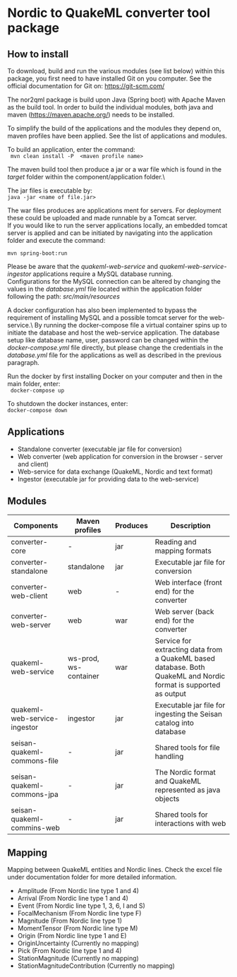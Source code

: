# Nordic to QuakeML converter tool package

## How to install
To download, build and run the various modules (see list below) within this package, you first need to have installed Git on you computer. See the official documentation for Git on: https://git-scm.com/

The nor2qml package is build upon Java (Spring boot) with Apache Maven as the build tool. In order to build the individual modules, both java and maven (https://maven.apache.org/) needs to be installed.

To simplify the build of the applications and the modules they depend on, maven profiles have been applied. See the list of applications and modules. 

To build an application, enter the command:\
``` mvn clean install -P  <maven profile name>```

The maven build tool then produce a jar or a war file which is found in the *target* folder within the component/application folder.\

The jar files is executable by:\
``` java -jar <name of file.jar> ```

The war files produces are applications ment for servers. For deployment these could be uploaded and made runnable by a Tomcat server.\
If you would like to run the server applications locally, an embedded tomcat server is applied and can be initiated by navigating into the application folder
and execute the command: 

``` mvn spring-boot:run ```

Please be aware that the *quakeml-web-service* and *quakeml-web-service-ingestor* applications require a MySQL database running.\
Configurations for the MySQL connection can be altered by changing the values in the *database.yml* file located within the application folder
following the path: *src/main/resources*

A docker configuration has also been implemented to bypass the requirement of installing MySQL and a possible tomcat server for the web-service.\ 
By running the docker-compose file a virtual container spins up to initiate the database and host the web-service application. 
The database setup like database name, user, password can be changed within the *docker-compose.yml* file directly, but please change the credentials
in the *database.yml* file for the applications as well as described in the previous paragraph. 

Run the docker by first installing Docker on your computer and then in the main folder, enter:\
``` docker-compose up```

To shutdown the docker instances, enter:\
``` docker-compose down ```

## Applications
 * Standalone converter (executable jar file for conversion)
 * Web converter (web application for conversion in the browser - server and client)
 * Web-service for data exchange (QuakeML, Nordic and text format)
 * Ingestor (executable jar for providing data to the web-service)

## Modules
Components | Maven profiles | Produces | Description
---------- |----------- |----------- | -----------
converter-core | - | jar |Reading and mapping formats 
converter-standalone | standalone | jar | Executable jar file for conversion
converter-web-client | web | - |Web interface (front end) for the converter
converter-web-server | web | war |Web server (back end) for the converter
quakeml-web-service | ws-prod, ws-container | war | Service for extracting data from a QuakeML based database. Both QuakeML and Nordic format is supported as output
quakeml-web-service-ingestor | ingestor | jar |Executable jar file for ingesting the Seisan catalog into database
seisan-quakeml-commons-file | - | jar | Shared tools for file handling
seisan-quakeml-commons-jpa | - | jar | The Nordic format and QuakeML represented as java objects
seisan-quakeml-commins-web | - | jar | Shared tools for interactions with web

## Mapping
Mapping between QuakeML entities and Nordic lines. Check the excel file under documentation folder for more detailed information.

- Amplitude (From Nordic line type 1 and 4)
- Arrival (From Nordic line type 1 and 4)
- Event (From Nordic line type 1, 3, 6, I and S)
- FocalMechanism (From Nordic line type F)
- Magnitude (From Nordic line type 1)
- MomentTensor (From Nordic line type M)
- Origin (From Nordic line type 1 and E)
- OriginUncertainty (Currently no mapping)
- Pick (From Nordic line type 1 and 4)
- StationMagnitude (Currently no mapping)
- StationMagnitudeContribution (Currently no mapping)
